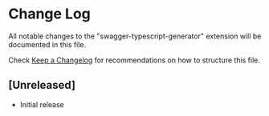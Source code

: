 # Change Log

All notable changes to the "swagger-typescript-generator" extension will be documented in this file.

Check [Keep a Changelog](http://keepachangelog.com/) for recommendations on how to structure this file.

## [Unreleased]

- Initial release